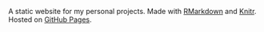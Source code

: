 A static website for my personal projects. Made with [RMarkdown](https://rmarkdown.rstudio.com/) and [Knitr](https://yihui.org/knitr/). Hosted on [GitHub Pages](https://pages.github.com/).
